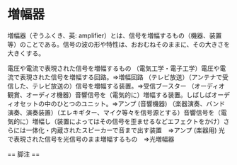 # 増幅器

増幅器（ぞうふくき、英: amplifier）とは、信号を増幅するもの（機器、装置等）のことである。信号の波の形や特性は、おおむねそのままに、その大きさを大きくする。

電圧や電流で表現された信号を増幅するもの
（電気工学・電子工学）電圧や電流で表現された信号を増幅する回路。⇒増幅回路
（テレビ放送）（アンテナで受信した、テレビ放送の）信号を増幅する装置。⇒受信ブースター
（オーディオ観賞、オーディオ機器）音響信号を（電気的に）増幅する装置。しばしばオーディオセットの中のひとつのユニット。⇒アンプ (音響機器)
（楽器演奏、バンド演奏、演奏装置）（エレキギター、マイク等々を信号源とする）音響信号を（電気的に）増幅し（装置によってはその信号を歪ませるなどエフェクトをかけ）さらには一体化・内蔵されたスピーカーで音まで出す装置　⇒アンプ (楽器用)
光で表現された信号を光信号のまま増幅するもの　⇒光増幅器


== 脚注 ==